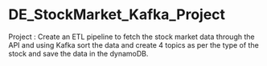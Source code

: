 # DE_StockMarket_Kafka_Project
Project : Create an ETL pipeline to fetch the stock market data through the API and using Kafka sort the data and create 4 topics as per the type of the stock and save the data in the dynamoDB.  
